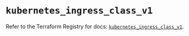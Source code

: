 # `kubernetes_ingress_class_v1`

Refer to the Terraform Registry for docs: [`kubernetes_ingress_class_v1`](https://registry.terraform.io/providers/hashicorp/kubernetes/2.27.0/docs/resources/ingress_class_v1).

